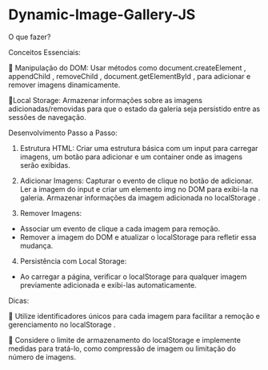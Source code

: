 # Dynamic-Image-Gallery-JS


O que fazer?

Conceitos Essenciais:

📌 Manipulação do DOM: Usar métodos como document.createElement , appendChild , removeChild , document.getElementById , para adicionar e remover imagens dinamicamente.

📌Local Storage: Armazenar informações sobre as imagens adicionadas/removidas para que o estado da galeria seja persistido entre
as sessões de navegação.

Desenvolvimento Passo a Passo:

1. Estrutura HTML: Criar uma estrutura básica com um input para carregar imagens, um botão para adicionar e um container onde as imagens serão exibidas.

2. Adicionar Imagens:
Capturar o evento de clique no botão de adicionar.
Ler a imagem do input e criar um elemento img no DOM para exibi-la na
galeria.
Armazenar informações da imagem adicionada no localStorage .

3. Remover Imagens:

- Associar um evento de clique a cada imagem para remoção.
- Remover a imagem do DOM e atualizar o localStorage para refletir essa
mudança.

4. Persistência com Local Storage:

- Ao carregar a página, verificar o localStorage para qualquer imagem previamente adicionada e exibi-las automaticamente.

Dicas:

📌 Utilize identificadores únicos para cada imagem para facilitar a remoção e gerenciamento no localStorage .

📌 Considere o limite de armazenamento do localStorage e implemente medidas para tratá-lo, como compressão de imagem ou limitação do número de imagens.
